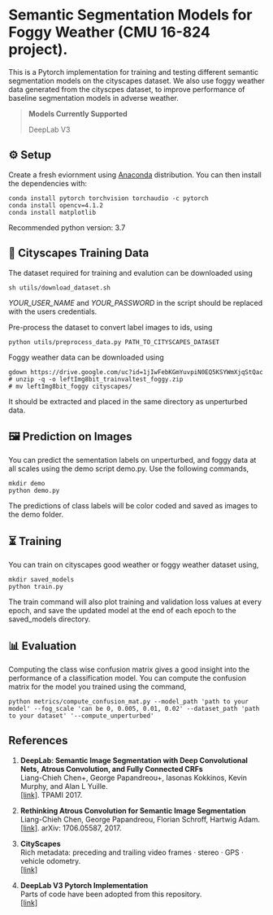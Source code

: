 # Semantic Segmentation Models for Foggy Weather (CMU 16-824 project).

This is a Pytorch implementation for training and testing different semantic segmentation models on the cityscapes dataset. We also use foggy weather data generated from the cityscpes dataset, to improve performance of baseline segmentation models in adverse weather. 

> **Models Currently Supported**
>
> DeepLab V3


## ⚙️ Setup

Create a fresh eviornment using [Anaconda](https://www.anaconda.com/download/) distribution. You can then install the dependencies with:
```shell
conda install pytorch torchvision torchaudio -c pytorch
conda install opencv=4.1.2
conda install matplotlib
```
Recommended python version: 3.7

## 💾 Cityscapes Training Data

The dataset required for training and evalution can be downloaded using 
```shell
sh utils/download_dataset.sh
```
_YOUR_USER_NAME_ and _YOUR_PASSWORD_ in the script should be replaced with the users credentials. 

Pre-process the dataset to convert label images to ids, using
```shell
python utils/preprocess_data.py PATH_TO_CITYSCAPES_DATASET
```
Foggy weather data can be downloaded using 
```shell
gdown https://drive.google.com/uc?id=1jIwFebKGmYuvpiN0EQ5KSYWmXjqStQac
# unzip -q -o leftImg8bit_trainvaltest_foggy.zip
# mv leftImg8bit_foggy cityscapes/
```
It should be extracted and placed in the same directory as unperturbed data. 

## 🖼️ Prediction on Images
You can predict the sementation labels on unperturbed, and foggy data at all scales using the demo script demo.py. Use the following commands,

```shell
mkdir demo
python demo.py
```
The predictions of class labels will be color coded and saved as images to the demo folder. 

## ⏳ Training
You can train on cityscapes good weather or foggy weather dataset using, 
```shell
mkdir saved_models
python train.py
```
The train command will also plot training and validation loss values at every epoch, and save the updated model at the end of each epoch to the saved_models directory. 


## 📊 Evaluation
Computing the class wise confusion matrix gives a good insight into the performance of a classification model. You can compute the confusion matrix for the model you trained using the command, 
```
python metrics/compute_confusion_mat.py --model_path 'path to your model' --fog_scale 'can be 0, 0.005, 0.01, 0.02' --dataset_path 'path to your dataset' '--compute_unperturbed'
```


## References

1.  **DeepLab: Semantic Image Segmentation with Deep Convolutional Nets,**
    **Atrous Convolution, and Fully Connected CRFs** <br />
    Liang-Chieh Chen+, George Papandreou+, Iasonas Kokkinos, Kevin Murphy, and Alan L Yuille. <br />
    [[link]](http://arxiv.org/abs/1606.00915). TPAMI 2017.

2.  **Rethinking Atrous Convolution for Semantic Image Segmentation**<br />
    Liang-Chieh Chen, George Papandreou, Florian Schroff, Hartwig Adam.<br />
    [[link]](http://arxiv.org/abs/1706.05587). arXiv: 1706.05587, 2017.

3. **CityScapes**<br />
    Rich metadata: preceding and trailing video frames · stereo · GPS · vehicle odometry.<br />
    [[link]](https://www.cityscapes-dataset.com)

3. **DeepLab V3 Pytorch Implementation**<br />
    Parts of code have been adopted from this repository.<br />
    [[link]](https://github.com/fregu856/deeplabv3)
